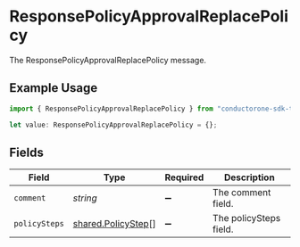 # ResponsePolicyApprovalReplacePolicy

The ResponsePolicyApprovalReplacePolicy message.

## Example Usage

```typescript
import { ResponsePolicyApprovalReplacePolicy } from "conductorone-sdk-typescript/sdk/models/shared";

let value: ResponsePolicyApprovalReplacePolicy = {};
```

## Fields

| Field                                                           | Type                                                            | Required                                                        | Description                                                     |
| --------------------------------------------------------------- | --------------------------------------------------------------- | --------------------------------------------------------------- | --------------------------------------------------------------- |
| `comment`                                                       | *string*                                                        | :heavy_minus_sign:                                              | The comment field.                                              |
| `policySteps`                                                   | [shared.PolicyStep](../../../sdk/models/shared/policystep.md)[] | :heavy_minus_sign:                                              | The policySteps field.                                          |